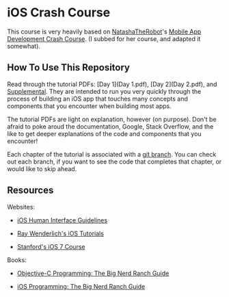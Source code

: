iOS Crash Course
================

This course is very heavily based on [NatashaTheRobot](https://github.com/NatashaTheRobot)'s
[Mobile App Development Crash Course](https://github.com/NatashaTheRobot/MobileAppDevelopmentCrashCourse).
(I subbed for her course, and adapted it somewhat).


How To Use This Repository
--------------------------

Read through the tutorial PDFs: [Day 1](Day 1.pdf), [Day 2](Day 2.pdf), and
[Supplemental](Supplemental.pdf). They are intended to run you very quickly
through the process of building an iOS app that touches many concepts and
components that you encounter when building most apps.

The tutorial PDFs are light on explanation, however (on purpose). Don't be
afraid to poke aroud the documentation, Google, Stack Overflow, and the like to
get deeper explanations of the code and components that you encounter!

Each chapter of the tutorial is associated with a [git branch](https://github.com/nevir/ios-crash-course/branches?merged=1).
You can check out each branch, if you want to see the code that completes that
chapter, or would like to skip ahead.


Resources
---------

Websites:

* [iOS Human Interface Guidelines](https://developer.apple.com/library/ios/documentation/userexperience/conceptual/mobilehig/)

* [Ray Wenderlich's iOS Tutorials](http://www.raywenderlich.com/tutorials)

* [Stanford's iOS 7 Course](https://itunes.apple.com/us/course/developing-ios-7-apps-for/id733644550)


Books:

* [Objective-C Programming: The Big Nerd Ranch Guide](http://amzn.to/1i3TfZv)

* [iOS Programming: The Big Nerd Ranch Guide](http://amzn.to/1aOqOZb)
